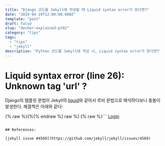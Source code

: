 ```yaml
---
title: "Django 코드를 Jekyll에 작성할 때 Liquid syntax error가 뜬다면?"
date: "2019-04-19T12:00:00.000Z"
template: "post"
draft: false
slug: "docker-explained-pt02"
category: "tips"
tags: 
  - "tips"
  - "jekyll"
description: "Python 코드를 Jekyll에 작성 시, Liquid syntax error가 뜬다면?"
---
```


# Liquid syntax error (line 26): Unknown tag 'url' ?

Django의 템플릿 문법이 Jekyll의 [liquid](https://jekyllrb.com/docs/liquid/)와 같아서 루비 문법으로 해석하다보니 충돌이 발생한다. 해결책은 아래와 같다:


{% raw %}{%{% endraw %} raw %}
{% raw %}```
<a href="{% url 'social:begin' 'oauth2-provider-name' %}">Login</a>
```{%{% endraw %} endraw %}

## References:

[jekyll issue #4569](https://github.com/jekyll/jekyll/issues/4569)
